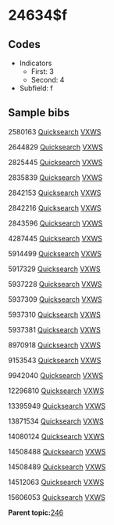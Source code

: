 # 24634$f

## Codes

-   Indicators
    -   First: 3
    -   Second: 4
-   Subfield: f

## Sample bibs

2580163 [Quicksearch](https://search.library.yale.edu/catalog/2580163) [VXWS](http://prodorbis.library.yale.edu:7014/vxws/GetHoldingsService?bibId=2580163)

2644829 [Quicksearch](https://search.library.yale.edu/catalog/2644829) [VXWS](http://prodorbis.library.yale.edu:7014/vxws/GetHoldingsService?bibId=2644829)

2825445 [Quicksearch](https://search.library.yale.edu/catalog/2825445) [VXWS](http://prodorbis.library.yale.edu:7014/vxws/GetHoldingsService?bibId=2825445)

2835839 [Quicksearch](https://search.library.yale.edu/catalog/2835839) [VXWS](http://prodorbis.library.yale.edu:7014/vxws/GetHoldingsService?bibId=2835839)

2842153 [Quicksearch](https://search.library.yale.edu/catalog/2842153) [VXWS](http://prodorbis.library.yale.edu:7014/vxws/GetHoldingsService?bibId=2842153)

2842216 [Quicksearch](https://search.library.yale.edu/catalog/2842216) [VXWS](http://prodorbis.library.yale.edu:7014/vxws/GetHoldingsService?bibId=2842216)

2843596 [Quicksearch](https://search.library.yale.edu/catalog/2843596) [VXWS](http://prodorbis.library.yale.edu:7014/vxws/GetHoldingsService?bibId=2843596)

4287445 [Quicksearch](https://search.library.yale.edu/catalog/4287445) [VXWS](http://prodorbis.library.yale.edu:7014/vxws/GetHoldingsService?bibId=4287445)

5914499 [Quicksearch](https://search.library.yale.edu/catalog/5914499) [VXWS](http://prodorbis.library.yale.edu:7014/vxws/GetHoldingsService?bibId=5914499)

5917329 [Quicksearch](https://search.library.yale.edu/catalog/5917329) [VXWS](http://prodorbis.library.yale.edu:7014/vxws/GetHoldingsService?bibId=5917329)

5937228 [Quicksearch](https://search.library.yale.edu/catalog/5937228) [VXWS](http://prodorbis.library.yale.edu:7014/vxws/GetHoldingsService?bibId=5937228)

5937309 [Quicksearch](https://search.library.yale.edu/catalog/5937309) [VXWS](http://prodorbis.library.yale.edu:7014/vxws/GetHoldingsService?bibId=5937309)

5937310 [Quicksearch](https://search.library.yale.edu/catalog/5937310) [VXWS](http://prodorbis.library.yale.edu:7014/vxws/GetHoldingsService?bibId=5937310)

5937381 [Quicksearch](https://search.library.yale.edu/catalog/5937381) [VXWS](http://prodorbis.library.yale.edu:7014/vxws/GetHoldingsService?bibId=5937381)

8970918 [Quicksearch](https://search.library.yale.edu/catalog/8970918) [VXWS](http://prodorbis.library.yale.edu:7014/vxws/GetHoldingsService?bibId=8970918)

9153543 [Quicksearch](https://search.library.yale.edu/catalog/9153543) [VXWS](http://prodorbis.library.yale.edu:7014/vxws/GetHoldingsService?bibId=9153543)

9942040 [Quicksearch](https://search.library.yale.edu/catalog/9942040) [VXWS](http://prodorbis.library.yale.edu:7014/vxws/GetHoldingsService?bibId=9942040)

12296810 [Quicksearch](https://search.library.yale.edu/catalog/12296810) [VXWS](http://prodorbis.library.yale.edu:7014/vxws/GetHoldingsService?bibId=12296810)

13395949 [Quicksearch](https://search.library.yale.edu/catalog/13395949) [VXWS](http://prodorbis.library.yale.edu:7014/vxws/GetHoldingsService?bibId=13395949)

13871534 [Quicksearch](https://search.library.yale.edu/catalog/13871534) [VXWS](http://prodorbis.library.yale.edu:7014/vxws/GetHoldingsService?bibId=13871534)

14080124 [Quicksearch](https://search.library.yale.edu/catalog/14080124) [VXWS](http://prodorbis.library.yale.edu:7014/vxws/GetHoldingsService?bibId=14080124)

14508488 [Quicksearch](https://search.library.yale.edu/catalog/14508488) [VXWS](http://prodorbis.library.yale.edu:7014/vxws/GetHoldingsService?bibId=14508488)

14508489 [Quicksearch](https://search.library.yale.edu/catalog/14508489) [VXWS](http://prodorbis.library.yale.edu:7014/vxws/GetHoldingsService?bibId=14508489)

14512063 [Quicksearch](https://search.library.yale.edu/catalog/14512063) [VXWS](http://prodorbis.library.yale.edu:7014/vxws/GetHoldingsService?bibId=14512063)

15606053 [Quicksearch](https://search.library.yale.edu/catalog/15606053) [VXWS](http://prodorbis.library.yale.edu:7014/vxws/GetHoldingsService?bibId=15606053)

**Parent topic:**[246](../../tags/246/246.md)


